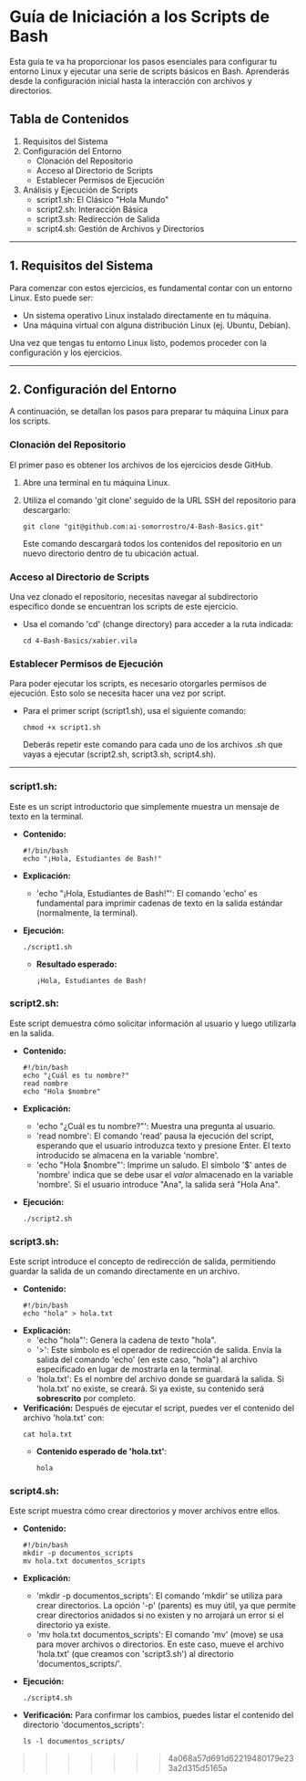 # Guía de Iniciación a los Scripts de Bash

Esta guía te va ha proporcionar los pasos esenciales para configurar tu entorno Linux y ejecutar una serie de scripts básicos en Bash. Aprenderás desde la configuración inicial hasta la interacción con archivos y directorios.

## Tabla de Contenidos

1.  Requisitos del Sistema
2.  Configuración del Entorno
    *   Clonación del Repositorio
    *   Acceso al Directorio de Scripts
    *   Establecer Permisos de Ejecución
3.  Análisis y Ejecución de Scripts
    *   script1.sh: El Clásico "Hola Mundo"
    *   script2.sh: Interacción Básica
    *   script3.sh: Redirección de Salida
    *   script4.sh: Gestión de Archivos y Directorios

---

## 1. Requisitos del Sistema

Para comenzar con estos ejercicios, es fundamental contar con un entorno Linux. Esto puede ser:

*   Un sistema operativo Linux instalado directamente en tu máquina.
*   Una máquina virtual con alguna distribución Linux (ej. Ubuntu, Debian).

Una vez que tengas tu entorno Linux listo, podemos proceder con la configuración y los ejercicios.

---

## 2. Configuración del Entorno

A continuación, se detallan los pasos para preparar tu máquina Linux para los scripts.

### Clonación del Repositorio

El primer paso es obtener los archivos de los ejercicios desde GitHub.

1.  Abre una terminal en tu máquina Linux.
2.  Utiliza el comando 'git clone' seguido de la URL SSH del repositorio para descargarlo:

    ```
    git clone "git@github.com:ai-somorrostro/4-Bash-Basics.git"
    ```
    Este comando descargará todos los contenidos del repositorio en un nuevo directorio dentro de tu ubicación actual.

### Acceso al Directorio de Scripts

Una vez clonado el repositorio, necesitas navegar al subdirectorio específico donde se encuentran los scripts de este ejercicio.

*   Usa el comando 'cd' (change directory) para acceder a la ruta indicada:

    ```
    cd 4-Bash-Basics/xabier.vila
    ```

### Establecer Permisos de Ejecución

Para poder ejecutar los scripts, es necesario otorgarles permisos de ejecución. Esto solo se necesita hacer una vez por script.

*   Para el primer script (script1.sh), usa el siguiente comando:

    ```
    chmod +x script1.sh
    ```
    Deberás repetir este comando para cada uno de los archivos .sh que vayas a ejecutar (script2.sh, script3.sh, script4.sh).

---

### script1.sh:

Este es un script introductorio que simplemente muestra un mensaje de texto en la terminal.

*   **Contenido:**
    ```
    #!/bin/bash
    echo "¡Hola, Estudiantes de Bash!"
    ```
*   **Explicación:**
    *   'echo "¡Hola, Estudiantes de Bash!"': El comando 'echo' es fundamental para imprimir cadenas de texto en la salida estándar (normalmente, la terminal).

*   **Ejecución:**
    ```
    ./script1.sh
    ```
    *   **Resultado esperado:**
        ```
        ¡Hola, Estudiantes de Bash!
        ```

### script2.sh: 

Este script demuestra cómo solicitar información al usuario y luego utilizarla en la salida.

*   **Contenido:**
    ```
    #!/bin/bash
    echo "¿Cuál es tu nombre?"
    read nombre
    echo "Hola $nombre"
    ```
*   **Explicación:**
    *   'echo "¿Cuál es tu nombre?"': Muestra una pregunta al usuario.
    *   'read nombre': El comando 'read' pausa la ejecución del script, esperando que el usuario introduzca texto y presione Enter. El texto introducido se almacena en la variable 'nombre'.
    *   'echo "Hola $nombre"': Imprime un saludo. El símbolo '$' antes de 'nombre' indica que se debe usar el *valor* almacenado en la variable 'nombre'. Si el usuario introduce "Ana", la salida será "Hola Ana".

*   **Ejecución:**
    ```
    ./script2.sh
    ```

### script3.sh:

Este script introduce el concepto de redirección de salida, permitiendo guardar la salida de un comando directamente en un archivo.

*   **Contenido:**
    ```
    #!/bin/bash
    echo "hola" > hola.txt
    ```
*   **Explicación:**
    *   'echo "hola"': Genera la cadena de texto "hola".
    *   '>': Este símbolo es el operador de redirección de salida. Envía la salida del comando 'echo' (en este caso, "hola") al archivo especificado en lugar de mostrarla en la terminal.
    *   'hola.txt': Es el nombre del archivo donde se guardará la salida. Si 'hola.txt' no existe, se creará. Si ya existe, su contenido será **sobrescrito** por completo.
*   **Verificación:**
    Después de ejecutar el script, puedes ver el contenido del archivo 'hola.txt' con:
    ```
    cat hola.txt
    ```
    *   **Contenido esperado de 'hola.txt'**:
        ```
        hola
        ```

### script4.sh:

Este script muestra cómo crear directorios y mover archivos entre ellos.

*   **Contenido:**
    ```
    #!/bin/bash
    mkdir -p documentos_scripts
    mv hola.txt documentos_scripts
    ```
*   **Explicación:**
    *   'mkdir -p documentos_scripts': El comando 'mkdir' se utiliza para crear directorios. La opción '-p' (parents) es muy útil, ya que permite crear directorios anidados si no existen y no arrojará un error si el directorio ya existe.
    *   'mv hola.txt documentos_scripts': El comando 'mv' (move) se usa para mover archivos o directorios. En este caso, mueve el archivo 'hola.txt' (que creamos con 'script3.sh') al directorio 'documentos_scripts/'.

*   **Ejecución:**
    ```
    ./script4.sh
    ```
*   **Verificación:**
    Para confirmar los cambios, puedes listar el contenido del directorio 'documentos_scripts':
    ```
    ls -l documentos_scripts/
    ```


>>>>>>> 4a068a57d691d62219480179e233a2d315d5165a
